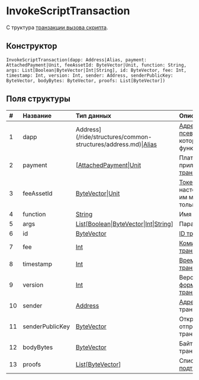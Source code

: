# InvokeScriptTransaction

С
труктура [транзакции вызова скрипта](/blockchain/transaction-type/invoke-script-transaction.md).

## Конструктор

``` ride
InvokeScriptTransaction(dapp: Address|Alias, payment: AttachedPayment|Unit, feeAssetId: ByteVector|Unit, function: String, args: List[Boolean|ByteVector|Int|String], id: ByteVector, fee: Int, timestamp: Int, version: Int, sender: Address, senderPublicKey: ByteVector, bodyBytes: ByteVector, proofs: List[ByteVector])
```

## Поля структуры

| # | Название | Тип данных | Описание |
| :--- | :--- | :--- | :--- |
| 1 | dapp | Address](/ride/structures/common-structures/address.md)&#124;[Alias](/ride/structures/common-structures/alias.md) | [Адрес]((/blockchain/address.md)) или [псевдоним](/blockchain/alias.md)[аккаунта](/blockchain/account.md), который вызывает функцию |
| 2 | payment | [[AttachedPayment](/ride/structures/common-structures/attached-payment.md)&#124;[Unit](/ride/data-types/unit.md) | Платёж, приложенный к [транзакции](/blockchain/transaction.md) |
| 3 | feeAssetId | [ByteVector](/ride/data-types/byte-vector.md)&#124;[Unit](/ride/data-types/unit.md) | [Токен](/blockchain/token.md) комиссии. В настоящее время им может быть только [WAVES](/blockchain/token/waves.md) |
| 4 | function | [String](/ride/data-types/string.md) | Имя [функции](/ride/functions.md) |
| 5 | args | [List](/ride/data-types/list.md)[[Boolean](/ride/data-types/boolean.md)&#124;[ByteVector](/ride/data-types/byte-vector.md)&#124;[Int](/ride/data-types/int.md)&#124;[String](/ride/data-types/string.md)] | Параметры[ функции](/ride/functions.md) |
| 6 | id | [ByteVector](/ride/data-types/byte-vector.md) | [ID транзакции](/blockchain/transaction/transaction-id.md) |
| 7 | fee | [Int](/ride/data-types/int.md) | [Комиссия за транзакцию](/blockchain/transaction-fee.md) |
| 8 | timestamp | [Int](/ride/data-types/int.md) | [Временна́я метка транзакции](blockchain/transaction/transaction-timestamp.md) |
| 9 | version | [Int](/ride/data-types/int.md) | Версия [бинарного формата транзакции](/blockchain/binary-format/transaction-binary-format.md) |
| 10 | sender | [Address](/ride/structures/common-structures/address.md) | [Адрес](/blockchain/address.md) отправителя транзакции |
| 11 | senderPublicKey | [ByteVector](/ride/data-types/byte-vector.md) | Открытый ключ отправителя транзакции |
| 12 | bodyBytes | [ByteVector](/ride/data-types/byte-vector.md) | Байты тела транзакции |
| 13 | proofs | [List](/ride/data-types/list.md)[[ByteVector](/ride/data-types/byte-vector.md)] | Список [подтверждений](/blockchain/transaction-proof.md)) |
